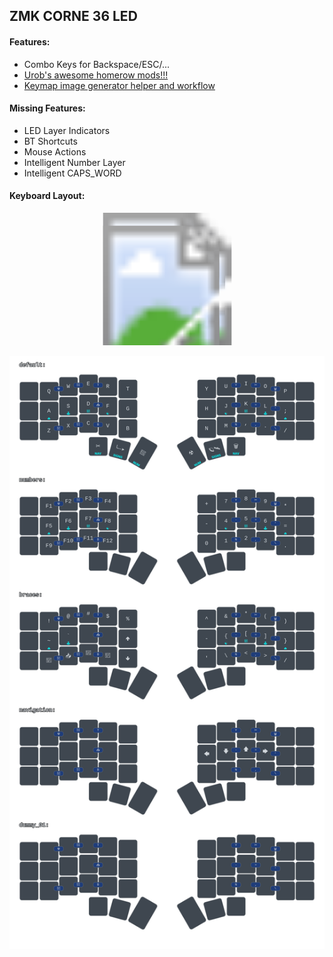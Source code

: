 ## ZMK CORNE 36 LED

#### Features:

* Combo Keys for Backspace/ESC/...
* [Urob's awesome homerow mods!!!](https://github.com/urob/zmk-config)
* [Keymap image generator helper and workflow](https://github.com/caksoylar/keymap-drawer?tab=readme-ov-file)

#### Missing Features:

* LED Layer Indicators
* BT Shortcuts
* Mouse Actions
* Intelligent Number Layer
* Intelligent CAPS_WORD

#### Keyboard Layout:

<svg width="975" height="411" viewBox="0 0 975 411" class="keymap" xmlns="http://www.w3.org/2000/svg" xmlns:xlink="http://www.w3.org/1999/xlink">
<style>/* font and background color specifications */
</style>
<g>
  <image x="0"   y="20" width="100%" height="100%" href="./keymap/fancy/corne_default.svg" />
  <image x="20"  y="0"  width="100%" height="100%" href="./keymap/fancy/corne_braces.svg" />
  <image x="-18" y="0"  width="100%" height="100%" href="./keymap/fancy/corne_numbers.svg" />
  <image x="-18" y="40" width="100%" height="100%" href="./keymap/fancy/corne_navigation.svg" />
</g>
</svg>

![Alt text](./keymap/fancy/corne.svg)

